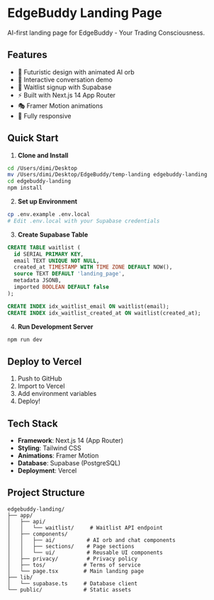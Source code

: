 # EdgeBuddy Landing Page

AI-first landing page for EdgeBuddy - Your Trading Consciousness.

## Features

- 🎨 Futuristic design with animated AI orb
- 💬 Interactive conversation demo
- 📧 Waitlist signup with Supabase
- ⚡ Built with Next.js 14 App Router
- 🎭 Framer Motion animations
- 📱 Fully responsive

## Quick Start

1. **Clone and Install**

```bash
cd /Users/dimi/Desktop
mv /Users/dimi/Desktop/EdgeBuddy/temp-landing edgebuddy-landing
cd edgebuddy-landing
npm install
```

2. **Set up Environment**

```bash
cp .env.example .env.local
# Edit .env.local with your Supabase credentials
```

3. **Create Supabase Table**

```sql
CREATE TABLE waitlist (
  id SERIAL PRIMARY KEY,
  email TEXT UNIQUE NOT NULL,
  created_at TIMESTAMP WITH TIME ZONE DEFAULT NOW(),
  source TEXT DEFAULT 'landing_page',
  metadata JSONB,
  imported BOOLEAN DEFAULT false
);

CREATE INDEX idx_waitlist_email ON waitlist(email);
CREATE INDEX idx_waitlist_created_at ON waitlist(created_at);
```

4. **Run Development Server**

```bash
npm run dev
```

## Deploy to Vercel

1. Push to GitHub
2. Import to Vercel
3. Add environment variables
4. Deploy!

## Tech Stack

- **Framework**: Next.js 14 (App Router)
- **Styling**: Tailwind CSS
- **Animations**: Framer Motion
- **Database**: Supabase (PostgreSQL)
- **Deployment**: Vercel

## Project Structure

```
edgebuddy-landing/
├── app/
│   ├── api/
│   │   └── waitlist/     # Waitlist API endpoint
│   ├── components/
│   │   ├── ai/          # AI orb and chat components
│   │   ├── sections/    # Page sections
│   │   └── ui/          # Reusable UI components
│   ├── privacy/         # Privacy policy
│   ├── tos/            # Terms of service
│   └── page.tsx        # Main landing page
├── lib/
│   └── supabase.ts     # Database client
└── public/             # Static assets
```
